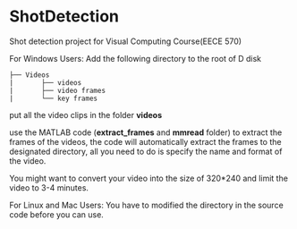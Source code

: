 ShotDetection
=============

Shot detection project for Visual Computing Course(EECE 570)

For Windows Users:
Add the following directory to the root of D disk

```
├── Videos  
|       ├── videos  
|       ├── video frames  
|       └── key frames
```

put all the video clips in the folder **videos**

use the MATLAB code (**extract_frames** and **mmread** folder) to extract the frames of the videos, the code will automatically extract the frames to the designated directory, all you need to do is specify the name and format of the video. 

You might want to convert your video into the size of 320*240 and limit the video to 3-4 minutes.

For Linux and Mac Users:
You have to modified the directory in the source code before you can use.
